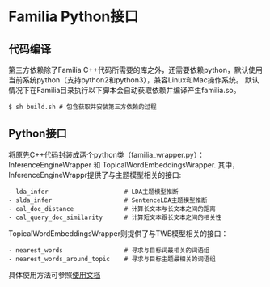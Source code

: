 # Familia Python接口

## 代码编译
第三方依赖除了Familia C++代码所需要的库之外，还需要依赖python，默认使用当前系统python（支持python2和python3），兼容Linux和Mac操作系统。
默认情况下在Familia目录执行以下脚本会自动获取依赖并编译产生familia.so。

	$ sh build.sh # 包含获取并安装第三方依赖的过程

## Python接口
将原先C++代码封装成两个python类（familia_wrapper.py）：InferenceEngineWrapper 和 TopicalWordEmbeddingsWrapper.
其中，InferenceEngineWrappr提供了与主题模型相关的接口:

	- lda_infer                     # LDA主题模型推断 
	- slda_infer                    # SentenceLDA主题模型推断
	- cal_doc_distance              # 计算长文本与长文本之间的距离
	- cal_query_doc_similarity      # 计算短文本跟长文本之间的相关性

TopicalWordEmbeddingsWrapper则提供了与TWE模型相关的接口：

	- nearest_words                 # 寻求与目标词最相关的词语组
	- nearest_words_around_topic    # 寻求与目标主题最相关的词语组

具体使用方法可参照[使用文档](https://github.com/baidu/Familia/wiki/Python-Demo%E4%BD%BF%E7%94%A8%E6%96%87%E6%A1%A3)
